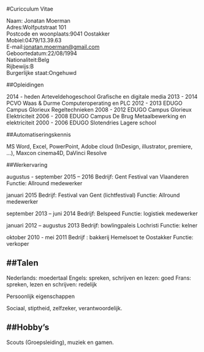 #Curicculum Vitae


Naam: Jonatan Moerman <br>
Adres:Wolfputstraat 101 <br>
Postcode en woonplaats:9041 Oostakker <br>
Mobiel:0479/13.39.63 <br>
E-mail:jonatan.moerman@gmail.com <br>
Geboortedatum:22/08/1994 <br>
Nationaliteit:Belg <br>
Rijbewijs:B <br>
Burgerlijke staat:Ongehuwd <br>


##Opleidingen												

2014 - heden			Arteveldehogeschool
						Grafische en digitale media
2013 - 2014				PCVO Waas & Durme
						Computeroperating en PLC
2012 - 2013				EDUGO Campus Glorieux
						Regeltechnieken
2008 - 2012			    EDUGO Campus Glorieux
						Elektriciteit
2006 - 2008				EDUGO Campus De Brug
						Metaalbewerking en elektriciteit 
2000 - 2006				EDUGO Slotendries
						Lagere school


##Automatiseringskennis
											

MS Word, Excel, PowerPoint, Adobe cloud (InDesign, illustrator, premiere, …),  Maxcon cinema4D, DaVinci Resolve


##Werkervaring										
	


augustus - september 2015 – 2016 		Bedrijf: Gent Festival van Vlaanderen 
						                Functie: Allround medewerker

januari 2015					        Bedrijf: Festival van Gent (lichtfestival)
						                Functie: Allround medewerker 


september 2013 – juni 2014			    Bedrijf: Belspeed
						                Functie: logistiek medewerker


januari 2012 – augustus 2013		    Bedrijf: bowlingpaleis Lochristi
						                Functie: kelner 

oktober 2010 - mei 2011			        Bedrijf : bakkerij Hemelsoet te Oostakker
						                Functie: verkoper


##Talen												
----------		

Nederlands: moedertaal
Engels: spreken, schrijven en lezen: goed
Frans: spreken, lezen en schrijven: redelijk


Persoonlijk eigenschappen								

Sociaal, stiptheid, zelfzeker, verantwoordelijk.


##Hobby’s 
----------											

Scouts (Groepsleiding), muziek en gamen.


 

